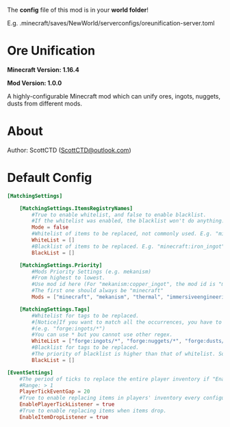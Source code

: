 The **config** file of this mod is in your **world folder**! 

E.g. .minecraft/saves/NewWorld/serverconfigs/oreunification-server.toml

# Ore Unification

**Minecraft Version: 1.16.4**

**Mod Version: 1.0.0**

A highly-configurable Minecraft mod which can unify ores, ingots, nuggets, dusts from different mods.

# About

Author: ScottCTD (ScottCTD@outlook.com)

# Default Config

```toml
[MatchingSettings]

	[MatchingSettings.ItemsRegistryNames]
		#True to enable whitelist, and false to enable blacklist.
		#If the whitelist was enabled, the blacklist won't do anything.
		Mode = false
		#Whitelist of items to be replaced, not commonly used. E.g. "minecraft:iron_ingot"
		WhiteList = []
		#Blacklist of items to be replaced. E.g. "minecraft:iron_ingot"
		BlackList = []

	[MatchingSettings.Priority]
		#Mods Priority Settings (e.g. mekanism)
		#From highest to lowest.
		#Use mod id here (For "mekanism:copper_ingot", the mod id is "mekanism"
		#The first one should always be "minecraft"
		Mods = ["minecraft", "mekanism", "thermal", "immersiveengineering"]

	[MatchingSettings.Tags]
		#Whitelist for tags to be replaced.
		#[Notice]If you want to match all the occurrences, you have to add "*"!
		#(e.g. "forge:ingots/*")
		#You can use * but you cannot use other regex.
		WhiteList = ["forge:ingots/*", "forge:nuggets/*", "forge:dusts/*", "forge:gems/*", "forge:ores/*"]
		#Blacklist for tags to be replaced.
		#The priority of blacklist is higher than that of whitelist. So if you have both "forge:ingots/*" in the whitelist and blacklist, "forge:ingots/*" will not be replaced.
		BlackList = []

[EventSettings]
	#The period of ticks to replace the entire player inventory if "EnablePlayerTickListener" is true. 20 tick (= 1 seconds) by default
	#Range: > 1
	PlayerTickEventGap = 20
	#True to enable replacing items in players' inventory every configurable period.
	EnablePlayerTickListener = true
	#True to enable replacing items when items drop.
	EnableItemDropListener = true
```

